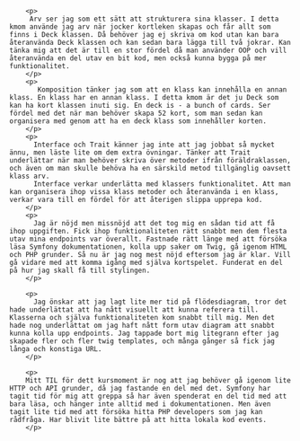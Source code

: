         <p>
         Arv ser jag som ett sätt att strukturera sina klasser. I detta kmom använde jag arv när jocker kortleken skapas och får allt som finns i Deck klassen. Då behöver jag ej skriva om kod utan kan bara återanvända Deck klassen och kan sedan bara lägga till två jokrar. Kan tänka mig att det är till en stor fördel då man använder OOP och vill återanvända en del utav en bit kod, men också kunna bygga på mer funktionalitet.
        </p>
        <p>
           Komposition tänker jag som att en klass kan innehålla en annan klass. En klass har en annan klass. I detta kmom är det ju Deck som kan ha kort klassen inuti sig. En deck is - a bunch of cards. Ser fördel med det när man behöver skapa 52 kort, som man sedan kan organisera med genom att ha en deck klass som innehåller korten.
        </p>
        <p>
          Interface och Trait känner jag inte att jag jobbat så mycket ännu, men läste lite om dem extra övningar. Tänker att Trait underlättar när man behöver skriva över metoder ifrån föräldraklassen, och även om man skulle behöva ha en särskild metod tillgänglig oavsett klass arv.
          Interface verkar underlätta med klassers funktionalitet. Att man kan organisera ihop vissa klass metoder och återanvända i en klass, verkar vara till en fördel för att återigen slippa upprepa kod.
        </p>
        <p>
          Jag är nöjd men missnöjd att det tog mig en sådan tid att få ihop uppgiften. Fick ihop funktionaliteten rätt snabbt men dem flesta utav mina endpoints var överallt. Fastnade rätt länge med att försöka läsa Symfony dokumentationen, kolla upp saker om Twig, gå igenom HTML och PHP grunder. Så nu är jag nog mest nöjd eftersom jag är klar. Vill gå vidare med att komma igång med själva kortspelet. Funderat en del på hur jag skall få till stylingen.
        </p>

        <p>
          Jag önskar att jag lagt lite mer tid på flödesdiagram, tror det hade underlättat att ha nått visuellt att kunna referera till. Klasserna och själva funktionaliteten kom snabbt till mig. Men det hade nog underlättat om jag haft nått form utav diagram att snabbt kunna kolla upp endpoints. Jag tappade bort mig litegrann efter jag skapade fler och fler twig templates, och många gånger så fick jag långa och konstiga URL.
        </p>

        <p>
        Mitt TIL för dett kursmoment är nog att jag behöver gå igenom lite HTTP och API grunder, då jag fastande en del med det. Symfony har tagit tid för mig att greppa så har även spenderat en del tid med att bara läsa, och hänger inte alltid med i dokumentationen. Men även tagit lite tid med att försöka hitta PHP developers som jag kan rådfråga. Har blivit lite bättre på att hitta lokala kod events. 
        </p>
